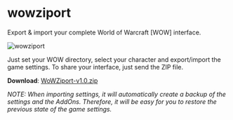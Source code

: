 # wowziport
Export &amp; import your complete World of Warcraft [WOW] interface.

![wowziport](https://i2.wp.com/www.lixend.com/wp-content/uploads/2016/11/wowziport.png)

Just set your WOW directory, select your character and export/import the game settings. To share your interface, just send the ZIP file.

**Download**: [WoWZiport-v1.0.zip](https://github.com/kursion/wowziport/raw/master/dist/WoWZiport-v1.0.zip)

*NOTE: When importing settings, it will automatically create a backup of the settings and the AddOns. Therefore, it will be easy for you to restore the previous state of the game settings.*
